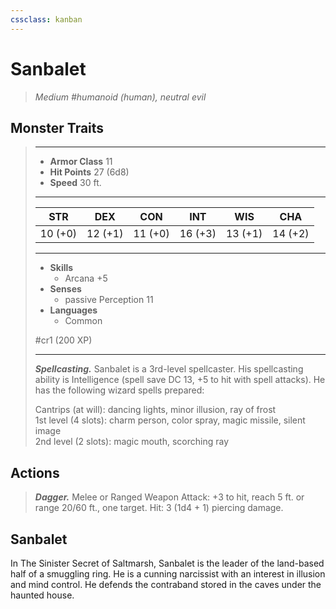 ```yaml
---
cssclass: kanban
---
```


# Sanbalet
>*Medium #humanoid (human), neutral evil*
## Monster Traits
>___
>- **Armor Class** 11
>- **Hit Points** 27 (6d8)
>- **Speed** 30 ft.
>___
>|STR|DEX|CON|INT|WIS|CHA|
>|:---:|:---:|:---:|:---:|:---:|:---:|
>|10 (+0)|12 (+1)|11 (+0)|16 (+3)|13 (+1)|14 (+2)|
>___
>- **Skills**
>	 - Arcana +5
>- **Senses**
>	 - passive Perception 11
>- **Languages**
>	 - Common
>
> #cr1 (200 XP)
>___
>***Spellcasting.*** Sanbalet is a 3rd-level spellcaster. His spellcasting ability is Intelligence (spell save DC 13, +5 to hit with spell attacks). He has the following wizard spells prepared:  
>
>Cantrips (at will): dancing lights, minor illusion, ray of frost  
>1st level (4 slots): charm person, color spray, magic missile, silent image  
>2nd level (2 slots): magic mouth, scorching ray  
>
## Actions
>***Dagger.*** Melee  or Ranged Weapon Attack: +3 to hit, reach 5 ft. or range 20/60 ft., one target. Hit: 3 (1d4 + 1) piercing damage.
## Sanbalet
In The Sinister Secret of Saltmarsh, Sanbalet is the leader of the land-based half of a smuggling ring. He is a cunning narcissist with an interest in illusion and mind control. He defends the contraband stored in the caves under the haunted house.